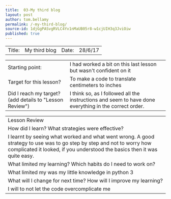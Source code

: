 ```yaml
---
title:  03-My third blog
layout: post
author: tom.bellamy
permalink: /-my-third-blog/
source-id: 1djGgPASvgRVLC4Yv1nMaUB05r8-w1cjUIH3q3JviOiw
published: true
---
```

<table>
  <tr>
    <td>Title:  </td>
    <td>My third blog</td>
    <td> Date:  </td>
    <td>28/6/17</td>
  </tr>
</table>


<table>
  <tr>
    <td>Starting point:</td>
    <td>I had worked a bit on this last lesson but wasn't confident on it</td>
  </tr>
  <tr>
    <td>Target for this lesson?</td>
    <td>To make a code to translate centimeters to inches</td>
  </tr>
  <tr>
    <td>Did I reach my target? 
(add details to "Lesson Review")</td>
    <td>I think so, as I followed all the instructions and seem to have done everything in the correct order.</td>
  </tr>
</table>


<table>
  <tr>
    <td>Lesson Review</td>
  </tr>
  <tr>
    <td>How did I learn? What strategies were effective? </td>
  </tr>
  <tr>
    <td>I learnt by seeing what worked and what went wrong. A good strategy to use was to go step by step and not to worry how complicated it looked, if you understood the basics then it was quite easy.</td>
  </tr>
  <tr>
    <td>What limited my learning? Which habits do I need to work on? </td>
  </tr>
  <tr>
    <td>What limited my was my little knowledge in python 3</td>
  </tr>
  <tr>
    <td>What will I change for next time? How will I improve my learning?</td>
  </tr>
  <tr>
    <td>I will to not let the code overcomplicate me</td>
  </tr>
</table>


